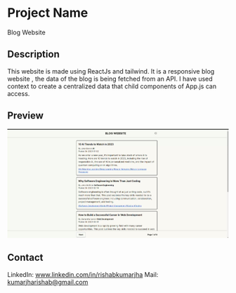 # Project Name

Blog Website

## Description

This website is made using ReactJs and tailwind. It is a responsive blog website , the data of the blog is being fetched from an API. I have used context to create a centralized data that child components of App.js can access.

## Preview

![Project Image](./public/blog-website.png)

## Contact

LinkedIn: www.linkedin.com/in/rishabkumarjha
Mail: kumarjharishab@gmail.com